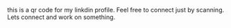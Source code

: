 this is a qr code for my linkdin profile. Feel free to connect just by scanning.
Lets connect and work on something.
